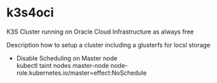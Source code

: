 # k3s4oci
K3S Cluster running on Oracle Cloud Infrastructure as always free

Description how to setup a cluster including a glusterfs for locsl storage

* Disable Scheduling on Master node
 <br/>kubectl taint nodes master-node node-role.kubernetes.io/master=effect:NoSchedule
